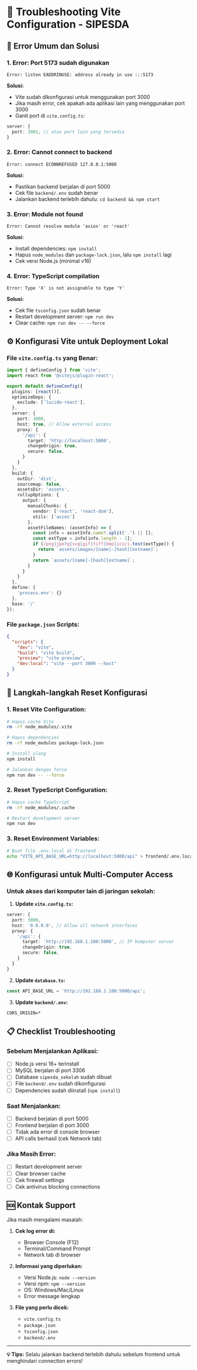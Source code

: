 # 🔧 Troubleshooting Vite Configuration - SIPESDA

## 🚨 Error Umum dan Solusi

### 1. **Error: Port 5173 sudah digunakan**
```
Error: listen EADDRINUSE: address already in use :::5173
```

**Solusi:**
- Vite sudah dikonfigurasi untuk menggunakan port 3000
- Jika masih error, cek apakah ada aplikasi lain yang menggunakan port 3000
- Ganti port di `vite.config.ts`:
```typescript
server: {
  port: 3001, // atau port lain yang tersedia
}
```

### 2. **Error: Cannot connect to backend**
```
Error: connect ECONNREFUSED 127.0.0.1:5000
```

**Solusi:**
- Pastikan backend berjalan di port 5000
- Cek file `backend/.env` sudah benar
- Jalankan backend terlebih dahulu: `cd backend && npm start`

### 3. **Error: Module not found**
```
Error: Cannot resolve module 'axios' or 'react'
```

**Solusi:**
- Install dependencies: `npm install`
- Hapus `node_modules` dan `package-lock.json`, lalu `npm install` lagi
- Cek versi Node.js (minimal v16)

### 4. **Error: TypeScript compilation**
```
Error: Type 'X' is not assignable to type 'Y'
```

**Solusi:**
- Cek file `tsconfig.json` sudah benar
- Restart development server: `npm run dev`
- Clear cache: `npm run dev -- --force`

## ⚙️ Konfigurasi Vite untuk Deployment Lokal

### File `vite.config.ts` yang Benar:
```typescript
import { defineConfig } from 'vite';
import react from '@vitejs/plugin-react';

export default defineConfig({
  plugins: [react()],
  optimizeDeps: {
    exclude: ['lucide-react'],
  },
  server: {
    port: 3000,
    host: true, // Allow external access
    proxy: {
      '/api': {
        target: 'http://localhost:5000',
        changeOrigin: true,
        secure: false,
      }
    }
  },
  build: {
    outDir: 'dist',
    sourcemap: false,
    assetsDir: 'assets',
    rollupOptions: {
      output: {
        manualChunks: {
          vendor: ['react', 'react-dom'],
          utils: ['axios']
        },
        assetFileNames: (assetInfo) => {
          const info = assetInfo.name?.split('.') || [];
          const extType = info[info.length - 1];
          if (/png|jpe?g|svg|gif|tiff|bmp|ico/i.test(extType)) {
            return `assets/images/[name]-[hash][extname]`;
          }
          return `assets/[name]-[hash][extname]`;
        }
      }
    }
  },
  define: {
    'process.env': {}
  },
  base: '/'
});
```

### File `package.json` Scripts:
```json
{
  "scripts": {
    "dev": "vite",
    "build": "vite build",
    "preview": "vite preview",
    "dev:local": "vite --port 3000 --host"
  }
}
```

## 🔄 Langkah-langkah Reset Konfigurasi

### 1. **Reset Vite Configuration:**
```bash
# Hapus cache Vite
rm -rf node_modules/.vite

# Hapus dependencies
rm -rf node_modules package-lock.json

# Install ulang
npm install

# Jalankan dengan force
npm run dev -- --force
```

### 2. **Reset TypeScript Configuration:**
```bash
# Hapus cache TypeScript
rm -rf node_modules/.cache

# Restart development server
npm run dev
```

### 3. **Reset Environment Variables:**
```bash
# Buat file .env.local di frontend
echo "VITE_API_BASE_URL=http://localhost:5000/api" > frontend/.env.local
```

## 🌐 Konfigurasi untuk Multi-Computer Access

### Untuk akses dari komputer lain di jaringan sekolah:

1. **Update `vite.config.ts`:**
```typescript
server: {
  port: 3000,
  host: '0.0.0.0', // Allow all network interfaces
  proxy: {
    '/api': {
      target: 'http://192.168.1.100:5000', // IP komputer server
      changeOrigin: true,
      secure: false,
    }
  }
}
```

2. **Update `database.ts`:**
```typescript
const API_BASE_URL = 'http://192.168.1.100:5000/api';
```

3. **Update `backend/.env`:**
```env
CORS_ORIGIN=*
```

## 📋 Checklist Troubleshooting

### Sebelum Menjalankan Aplikasi:
- [ ] Node.js versi 16+ terinstall
- [ ] MySQL berjalan di port 3306
- [ ] Database `sipesda_sekolah` sudah dibuat
- [ ] File `backend/.env` sudah dikonfigurasi
- [ ] Dependencies sudah diinstall (`npm install`)

### Saat Menjalankan:
- [ ] Backend berjalan di port 5000
- [ ] Frontend berjalan di port 3000
- [ ] Tidak ada error di console browser
- [ ] API calls berhasil (cek Network tab)

### Jika Masih Error:
- [ ] Restart development server
- [ ] Clear browser cache
- [ ] Cek firewall settings
- [ ] Cek antivirus blocking connections

## 🆘 Kontak Support

Jika masih mengalami masalah:

1. **Cek log error di:**
   - Browser Console (F12)
   - Terminal/Command Prompt
   - Network tab di browser

2. **Informasi yang diperlukan:**
   - Versi Node.js: `node --version`
   - Versi npm: `npm --version`
   - OS: Windows/Mac/Linux
   - Error message lengkap

3. **File yang perlu dicek:**
   - `vite.config.ts`
   - `package.json`
   - `tsconfig.json`
   - `backend/.env`

---

**💡 Tips:** Selalu jalankan backend terlebih dahulu sebelum frontend untuk menghindari connection errors! 